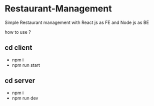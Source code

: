 # Restaurant-Management
Simple Restaurant management with React js as FE and Node js as BE

how to use ? 

## cd client
  - npm i
  - npm run start
## cd server
  - npm i
  - npm run dev
